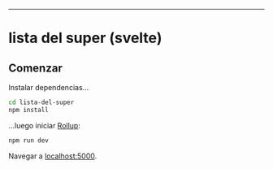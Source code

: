 ---

# lista del super (svelte)

## Comenzar

Instalar dependencias...

```bash
cd lista-del-super
npm install
```

...luego iniciar [Rollup](https://rollupjs.org):

```bash
npm run dev
```

Navegar a [localhost:5000](http://localhost:5000).
